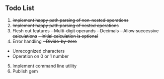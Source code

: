 Todo List
-

1. <del>Implement happy path parsing of non-nested operations</del>
2. <del>Implement happy path parsing of nested operations</del>
3. Flesh out features
  <del>- Multi-digit operands</del>
  <del>- Decimals</del>
  <del>- Allow successive calculations</del>
  <del>- Initial calculation is optional</del>
4. Error handling
  <del>- Divide-by-zero</del>
  - Unrecognized characters
  - Operation on 0 or 1 number
5. Implement command line utility
6. Publish gem
